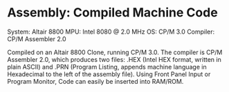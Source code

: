 # Assembly: Compiled Machine Code

System: Altair 8800
MPU: Intel 8080 @ 2.0 MHz
OS: CP/M 3.0
Compiler: CP/M Assembler 2.0


Compiled on an Altair 8800 Clone, running CP/M 3.0. The compiler is CP/M Assembler 2.0, which produces two files: .HEX (Intel HEX format, written in plain ASCII) and .PRN (Program Listing, appends machine language in Hexadecimal to the left of the assembly file). Using Front Panel Input or Program Monitor, Code can easily be inserted into RAM/ROM.
    
